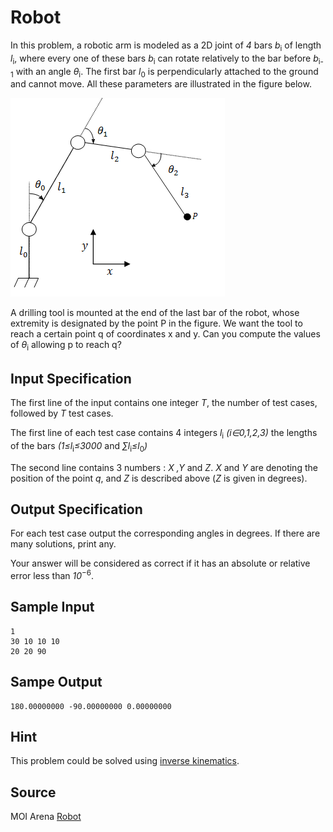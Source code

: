 # Robot

In this problem, a robotic arm is modeled as a 2D joint of *4* bars *b*<sub>i</sub> of length *l*<sub>i</sub>, where every one of these bars *b*<sub>i</sub> can rotate relatively to the bar before *b*<sub>i-1</sub> with an angle *θ*<sub>i</sub>. The first bar *l*<sub>0</sub> is perpendicularly attached to the ground and cannot move. All these parameters are illustrated in the figure below.

![alt text](robot.png)

A drilling tool is mounted at the end of the last bar of the robot, whose extremity is designated by the point P in the figure. We want the tool to reach a certain point q of coordinates x and y. Can you compute the values of *θ*<sub>i</sub> allowing p to reach q?

## Input Specification

The first line of the input contains one integer *T*, the number of test cases, followed by *T* test cases.

The first line of each test case contains 4 integers *l*<sub>i</sub> *(i∈0,1,2,3)* the lengths of the bars *(1≤l*<sub>i</sub>*≤3000* and *∑l*<sub>i</sub>*≤l*<sub>0</sub>*)*

The second line contains 3 numbers : *X ,Y* and *Z*. *X* and *Y* are denoting the position of the point *q*, and *Z* is described above (*Z* is given in degrees).

## Output Specification

For each test case output the corresponding angles in degrees. If there are many solutions, print any.

Your answer will be considered as correct if it has an absolute or relative error less than *10*<sup>−6</sup>.

## Sample Input

~~~
1
30 10 10 10
20 20 90
~~~

## Sampe Output

~~~
180.00000000 -90.00000000 0.00000000
~~~

## Hint

This problem could be solved using [inverse kinematics](https://www.seas.upenn.edu/~meam520/notes02/IntroRobotKinematics5.pdf).

## Source

MOI Arena [Robot](http://arena.ioi.ma/problem/mcpc2018robot2)
